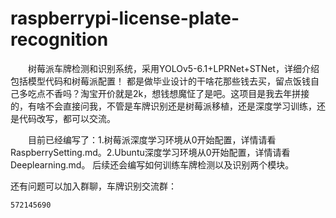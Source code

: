 # raspberrypi-license-plate-recognition
&emsp;&emsp;树莓派车牌检测和识别系统，采用YOLOv5-6.1+LPRNet+STNet，详细介绍包括模型代码和树莓派配置！
都是做毕业设计的干啥花那些钱去买，留点饭钱自己多吃点不香吗？淘宝开价就是2k，想钱想魔怔了是吧。这项目是我去年拼接的，有啥不会直接问我，不管是车牌识别还是树莓派移植，还是深度学习训练，还是代码改写，都可以交流。

&emsp;&emsp;目前已经编写了：1.树莓派深度学习环境从0开始配置，详情请看RaspberrySetting.md。2.Ubuntu深度学习环境从0开始配置，详情请看Deeplearning.md。
后续还会编写如何训练车牌检测以及识别两个模块。

还有问题可以加入群聊，车牌识别交流群：
```
572145690
```
